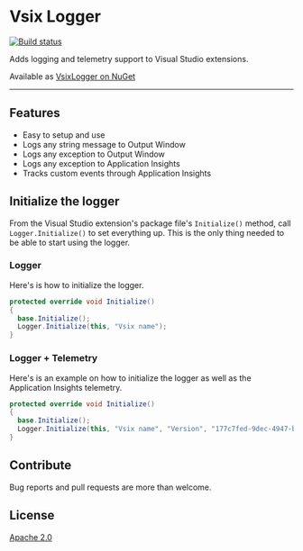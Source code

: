 # Vsix Logger

[![Build status](https://ci.appveyor.com/api/projects/status/as39v33vy4c5v2t0?svg=true)](https://ci.appveyor.com/project/madskristensen/vsixlogger)

Adds logging and telemetry support to Visual Studio extensions.

Available as [VsixLogger on NuGet](https://www.nuget.org/packages/VsixLogger/)

---------------------------------------------------

## Features

- Easy to setup and use
- Logs any string message to Output Window
- Logs any exception to Output Window
- Logs any exception to Application Insights
- Tracks custom events through Application Insights

## Initialize the logger
From the Visual Studio extension's package file's `Initialize()`
method, call `Logger.Initialize()` to set everything up. This
is the only thing needed to be able to start using the logger.

### Logger
Here's is how to initialize the logger.

```c#
protected override void Initialize()
{
  base.Initialize();
  Logger.Initialize(this, "Vsix name");
}
```

### Logger + Telemetry
Here's is an example on how to initialize the logger as well
as the Application Insights telemetry.

```c#
protected override void Initialize()
{
  base.Initialize();
  Logger.Initialize(this, "Vsix name", "Version", "177c7fed-9dec-4947-b29d-5d3ff53a50e3");
}
```

## Contribute
Bug reports and pull requests are more than welcome.

## License
[Apache 2.0](LICENSE)